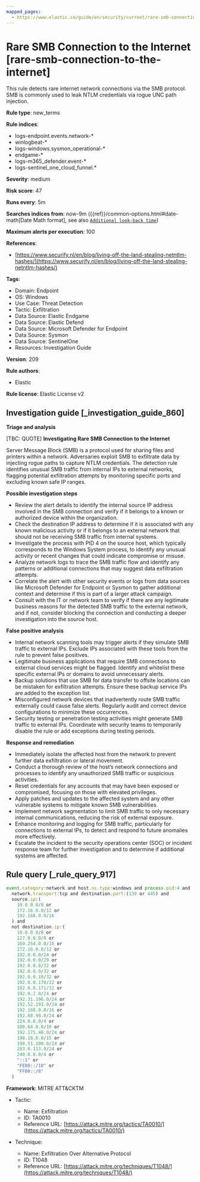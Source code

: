 ```yaml
---
mapped_pages:
  - https://www.elastic.co/guide/en/security/current/rare-smb-connection-to-the-internet.html
---
```


# Rare SMB Connection to the Internet [rare-smb-connection-to-the-internet]

This rule detects rare internet network connections via the SMB protocol. SMB is commonly used to leak NTLM credentials via rogue UNC path injection.

**Rule type**: new_terms

**Rule indices**:

* logs-endpoint.events.network-*
* winlogbeat-*
* logs-windows.sysmon_operational-*
* endgame-*
* logs-m365_defender.event-*
* logs-sentinel_one_cloud_funnel.*

**Severity**: medium

**Risk score**: 47

**Runs every**: 5m

**Searches indices from**: now-9m ({{ref}}/common-options.html#date-math[Date Math format], see also [`Additional look-back time`](docs-content://solutions/security/detect-and-alert/create-detection-rule.md#rule-schedule))

**Maximum alerts per execution**: 100

**References**:

* [https://www.securify.nl/en/blog/living-off-the-land-stealing-netntlm-hashes/](https://www.securify.nl/en/blog/living-off-the-land-stealing-netntlm-hashes/)

**Tags**:

* Domain: Endpoint
* OS: Windows
* Use Case: Threat Detection
* Tactic: Exfiltration
* Data Source: Elastic Endgame
* Data Source: Elastic Defend
* Data Source: Microsoft Defender for Endpoint
* Data Source: Sysmon
* Data Source: SentinelOne
* Resources: Investigation Guide

**Version**: 209

**Rule authors**:

* Elastic

**Rule license**: Elastic License v2

## Investigation guide [_investigation_guide_860]

**Triage and analysis**

[TBC: QUOTE]
**Investigating Rare SMB Connection to the Internet**

Server Message Block (SMB) is a protocol used for sharing files and printers within a network. Adversaries exploit SMB to exfiltrate data by injecting rogue paths to capture NTLM credentials. The detection rule identifies unusual SMB traffic from internal IPs to external networks, flagging potential exfiltration attempts by monitoring specific ports and excluding known safe IP ranges.

**Possible investigation steps**

* Review the alert details to identify the internal source IP address involved in the SMB connection and verify if it belongs to a known or authorized device within the organization.
* Check the destination IP address to determine if it is associated with any known malicious activity or if it belongs to an external network that should not be receiving SMB traffic from internal systems.
* Investigate the process with PID 4 on the source host, which typically corresponds to the Windows System process, to identify any unusual activity or recent changes that could indicate compromise or misuse.
* Analyze network logs to trace the SMB traffic flow and identify any patterns or additional connections that may suggest data exfiltration attempts.
* Correlate the alert with other security events or logs from data sources like Microsoft Defender for Endpoint or Sysmon to gather additional context and determine if this is part of a larger attack campaign.
* Consult with the IT or network team to verify if there are any legitimate business reasons for the detected SMB traffic to the external network, and if not, consider blocking the connection and conducting a deeper investigation into the source host.

**False positive analysis**

* Internal network scanning tools may trigger alerts if they simulate SMB traffic to external IPs. Exclude IPs associated with these tools from the rule to prevent false positives.
* Legitimate business applications that require SMB connections to external cloud services might be flagged. Identify and whitelist these specific external IPs or domains to avoid unnecessary alerts.
* Backup solutions that use SMB for data transfer to offsite locations can be mistaken for exfiltration attempts. Ensure these backup service IPs are added to the exception list.
* Misconfigured network devices that inadvertently route SMB traffic externally could cause false alerts. Regularly audit and correct device configurations to minimize these occurrences.
* Security testing or penetration testing activities might generate SMB traffic to external IPs. Coordinate with security teams to temporarily disable the rule or add exceptions during testing periods.

**Response and remediation**

* Immediately isolate the affected host from the network to prevent further data exfiltration or lateral movement.
* Conduct a thorough review of the host’s network connections and processes to identify any unauthorized SMB traffic or suspicious activities.
* Reset credentials for any accounts that may have been exposed or compromised, focusing on those with elevated privileges.
* Apply patches and updates to the affected system and any other vulnerable systems to mitigate known SMB vulnerabilities.
* Implement network segmentation to limit SMB traffic to only necessary internal communications, reducing the risk of external exposure.
* Enhance monitoring and logging for SMB traffic, particularly for connections to external IPs, to detect and respond to future anomalies more effectively.
* Escalate the incident to the security operations center (SOC) or incident response team for further investigation and to determine if additional systems are affected.


## Rule query [_rule_query_917]

```js
event.category:network and host.os.type:windows and process.pid:4 and
  network.transport:tcp and destination.port:(139 or 445) and
  source.ip:(
    10.0.0.0/8 or
    172.16.0.0/12 or
    192.168.0.0/16
  ) and
  not destination.ip:(
    10.0.0.0/8 or
    127.0.0.0/8 or
    169.254.0.0/16 or
    172.16.0.0/12 or
    192.0.0.0/24 or
    192.0.0.0/29 or
    192.0.0.8/32 or
    192.0.0.9/32 or
    192.0.0.10/32 or
    192.0.0.170/32 or
    192.0.0.171/32 or
    192.0.2.0/24 or
    192.31.196.0/24 or
    192.52.193.0/24 or
    192.168.0.0/16 or
    192.88.99.0/24 or
    224.0.0.0/4 or
    100.64.0.0/10 or
    192.175.48.0/24 or
    198.18.0.0/15 or
    198.51.100.0/24 or
    203.0.113.0/24 or
    240.0.0.0/4 or
    "::1" or
    "FE80::/10" or
    "FF00::/8"
  )
```

**Framework**: MITRE ATT&CKTM

* Tactic:

    * Name: Exfiltration
    * ID: TA0010
    * Reference URL: [https://attack.mitre.org/tactics/TA0010/](https://attack.mitre.org/tactics/TA0010/)

* Technique:

    * Name: Exfiltration Over Alternative Protocol
    * ID: T1048
    * Reference URL: [https://attack.mitre.org/techniques/T1048/](https://attack.mitre.org/techniques/T1048/)




